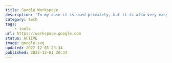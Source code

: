 ```yaml
---
title: Google Workspace
description: 'In my case it is used privately, but it is also very easy to set up for small to large organizations.'
category: tech
tags:
    - tools
url: https://workspace.google.com
status: ACTIVE
image: google.svg
updated: 2022-12-01 20:34
published: 2022-12-01 20:34
---
```


